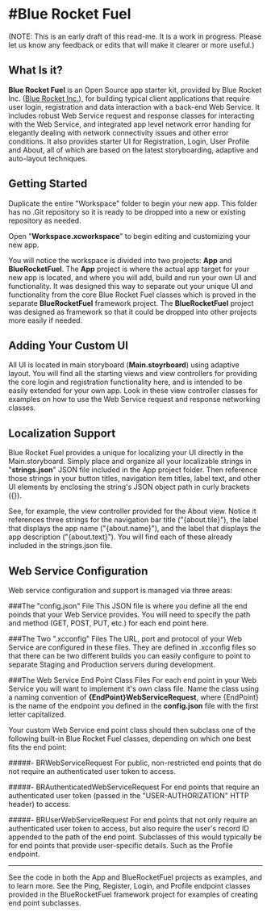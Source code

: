 #Blue Rocket Fuel
========================
(NOTE: This is an early draft of this read-me. It is a work in progress. Please let us know any feedback or edits that will make it clearer or more useful.)


What Is it?
------
**Blue Rocket Fuel** is an Open Source app starter kit, provided by Blue Rocket Inc. ([Blue Rocket Inc.](http://bluerocket.us)), for building typical client applications that require user login, registration and data interaction with a back-end Web Service. It includes robust Web Service request and response classes for interacting with the Web Service, and integrated app level network error handing for elegantly dealing with network connectivity issues and other error conditions. It also provides starter UI for Registration, Login, User Profile and About, all of which are based on the latest storyboarding, adaptive and auto-layout techniques.


Getting Started
-----
Duplicate the entire "Workspace" folder to begin your new app. This folder has no .Git repository so it is ready to be dropped into a new or existing repository as needed.

Open "**Workspace.xcworkspace**" to begin editing and customizing your new app.

You will notice the workspace is divided into two projects: **App** and **BlueRocketFuel**. The **App** project is where the actual app target for your new app is located, and where you will add, build and run your own UI and functionality. It was designed this way to separate out your unique UI and functionality from the core Blue Rocket Fuel classes which is proved in the separate **BlueRocketFuel** framework project. The **BlueRocketFuel** project was designed as framework so that it could be dropped into other projects more easily if needed.


Adding Your Custom UI
-----
All UI is located in main storyboard (**Main.stoyrboard**) using adaptive layout. You will find all the starting views and view controllers for providing the core login and registration functionality here, and is intended to be easily extended for your own app. Look in these view controller classes for examples on how to use the Web Service request and response networking classes.

Localization Support
------
Blue Rocket Fuel provides a unique for localizing your UI directly in the Main.storyboard. Simply place and organize all your localizable strings in "**strings.json**" JSON file included in the App project folder. Then reference those strings in your button titles, navigation item titles, label text, and other UI elements by enclosing the string's JSON object path in curly brackets ({}).

See, for example, the view controller provided for the About view. Notice it references three strings for the navigation bar title ("{about.tile}"), the label that displays the app name ("{about.name}"), and the label that displays the app description ("{about.text}"). You will find each of these already included in the strings.json file.


Web Service Configuration
-----
Web service configuration and support is managed via three areas:

###The "config.json" File
This JSON file is where you define all the end poinds that your Web Service provides. You will need to specify the path and method (GET, POST, PUT, etc.) for each end point here.

###The Two ".xcconfig" Files
The URL, port and protocol of your Web Service are configured in these files. They are defined in .xcconfig files so that there can be two different builds you can easily configure to point to separate Staging and Production servers during development.

###The Web Service End Point Class Files
For each end point in your Web Service you will want to implement it's own class file. Name the class using a naming convention of **{EndPoint}WebServiceRequest**, where {EndPoint} is the name of the endpoint you defined in the **config.json** file with the first letter capitalized.

Your custom Web Service end point class should then subclass one of the following built-in Blue Rocket Fuel classes, depending on which one best fits the end point:

#####- BRWebServiceRequest
For public, non-restricted end points that do not require an authenticated user token to access.

#####- BRAuthenticatedWebServiceRequest
For end points that require an authenticated user token (passed in the "USER-AUTHORIZATION" HTTP header) to access.


#####- BRUserWebServiceRequest
For end points that not only require an authenticated user token to access, but also require the user's record ID appended to the path of the end point. Subclasses of this would typically be for end points that provide user-specific details. Such as the Profile endpoint.


----
See the code in both the App and BlueRocketFuel projects as examples, and to learn more. See the Ping, Register, Login, and Profile endpoint classes provided in the BlueRocketFuel framework project for examples of creating end point subclasses.

